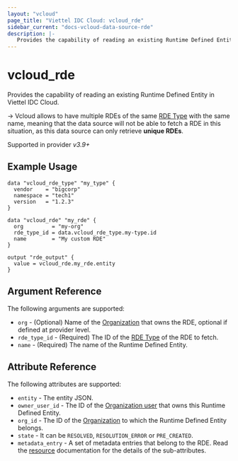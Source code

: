 ```yaml
---
layout: "vcloud"
page_title: "Viettel IDC Cloud: vcloud_rde"
sidebar_current: "docs-vcloud-data-source-rde"
description: |-
   Provides the capability of reading an existing Runtime Defined Entity in Viettel IDC Cloud.
---
```


# vcloud\_rde

Provides the capability of reading an existing Runtime Defined Entity in Viettel IDC Cloud.

-> Vcloud allows to have multiple RDEs of the same [RDE Type](/providers/vmware/vcloud/latest/docs/resources/rde_type) with
the same name, meaning that the data source will not be able to fetch a RDE in this situation, as this data source
can only retrieve **unique RDEs**.

Supported in provider *v3.9+*

## Example Usage

```hcl
data "vcloud_rde_type" "my_type" {
  vendor    = "bigcorp"
  namespace = "tech1"
  version   = "1.2.3"
}

data "vcloud_rde" "my_rde" {
  org         = "my-org"
  rde_type_id = data.vcloud_rde_type.my-type.id
  name        = "My custom RDE"
}

output "rde_output" {
  value = vcloud_rde.my_rde.entity
}
```

## Argument Reference

The following arguments are supported:

* `org` - (Optional) Name of the [Organization](/providers/vmware/vcloud/latest/docs/data-sources/org) that owns the RDE, optional if defined at provider level.
* `rde_type_id` - (Required) The ID of the [RDE Type](/providers/vmware/vcloud/latest/docs/data-sources/rde_type) of the RDE to fetch.
* `name` - (Required) The name of the Runtime Defined Entity.

## Attribute Reference

The following attributes are supported:

* `entity` - The entity JSON.
* `owner_user_id` - The ID of the [Organization user](/providers/vmware/vcloud/latest/docs/resources/org_user) that owns this Runtime Defined Entity.
* `org_id` - The ID of the [Organization](/providers/vmware/vcloud/latest/docs/resources/org) to which the Runtime Defined Entity belongs.
* `state` - It can be `RESOLVED`, `RESOLUTION_ERROR` or `PRE_CREATED`.
* `metadata_entry` - A set of metadata entries that belong to the RDE.
  Read the [resource](/providers/vmware/vcloud/latest/docs/resources/rde#metadata) documentation for the details of the sub-attributes.

